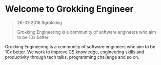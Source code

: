 # Welcome to Grokking Engineer

> 26-01-2016 #grokking
> 
> Grokking Engineering is a community of software engineers who aim to be 10x better.

Grokking Engineering is a community of software engineers who aim to be 10x better. We work to improve CS knowledge, engineering skills and productivity through tech talks, programming challenge and so on.
